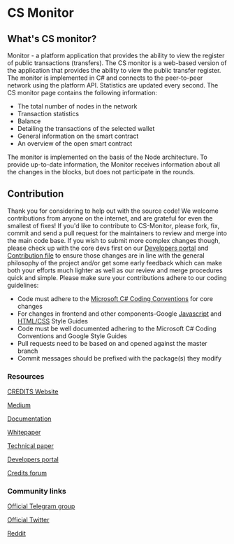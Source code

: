 <h1>CS Monitor</h1>
<h2>What's CS monitor?</h2>
<p>Monitor - a platform application that provides the ability to view the register of public transactions (transfers).
The CS monitor is a web-based version of the application that provides the ability to view the public transfer register. The monitor is implemented in C# and connects to the peer-to-peer network using the platform API. Statistics are updated every second.
The CS monitor page contains the following information:</p>
<ul>
<li>The total number of nodes in the network</li>
<li>Transaction statistics</li>
<li>Balance</li>
<li>Detailing the transactions of the selected wallet</li>
<li>General information on the smart contract</li>
<li>An overview of the open smart contract</li>
</ul>
<p>The monitor is implemented on the basis of the Node architecture. To provide up-to-date information, the Monitor receives information about all the changes in the blocks, but does not participate in the rounds.</p>
<h2>Contribution</h2>
<p>Thank you for considering to help out with the source code! We welcome contributions from anyone on the internet, and are grateful for even the smallest of fixes!
If you'd like to contribute to CS-Monitor, please fork, fix, commit and send a pull request for the maintainers to review and merge into the main code base. If you wish to submit more complex changes though, please check up with the core devs first on our <a href="https://developers.credits.com/">Developers portal</a> and <a href="https://github.com/CREDITSCOM/Documentation/blob/master/Contribution.md"> Contribution file</a> to ensure those changes are in line with the general philosophy of the project and/or get some early feedback which can make both your efforts much lighter as well as our review and merge procedures quick and simple.
Please make sure your contributions adhere to our coding guidelines:</p>
<ul>
<li>Code must adhere to the <a href="https://docs.microsoft.com/en-us/dotnet/csharp/programming-guide/inside-a-program/coding-conventions">Microsoft C# Coding Conventions</a> for core changes</li>
<li> For changes in frontend and other components-Google <a href="https://google.github.io/styleguide/jsguide.html">Javascript</a> and <a href="https://google.github.io/styleguide/htmlcssguide.html"> HTML/CSS</a> Style Guides</li>
<li>Code must be well documented adhering to the Microsoft C# Coding Conventions and Google Style Guides</li>
<li>Pull requests need to be based on and opened against the master branch</li>
<li>Commit messages should be prefixed with the package(s) they modify</li>
</ul>
<h3>Resources</h3>

<a href="https://credits.com//">CREDITS Website</a>

<a href="https://medium.com/@credits">Medium</a>

<a href="https://github.com/CREDITSCOM/DOCUMENTATION">Documentation</a>

<a href="https://credits.com/Content/Docs/TechnicalWhitePaperCREDITSEng.pdf">Whitepaper</a>

<a href="https://credits.com/Content/Docs/TechnicalPaperENG.pdf">Technical paper</a>

<a href="https://developers.credits.com/">Developers portal</a>

<a href="http://forum.credits.com/">Credits forum</a>

<h3>Community links</h3>

<a href="https://t.me/creditscom">Official Telegram group</a>

<a href="https://twitter.com/creditscom">Official Twitter</a>

<a href="https://www.reddit.com/r/CreditsOfficial/">Reddit</a>